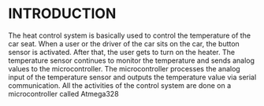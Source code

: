 # INTRODUCTION 
The heat control system is basically used to control the temperature of the car seat. When a user or the driver of the car sits on the car, the button sensor is activated. After that, the user gets to turn on the heater. The temperature sensor continues to monitor the temperature and sends analog values ​​to the microcontroller. The microcontroller processes the analog input of the temperature sensor and outputs the temperature value via serial communication. All the activities of the control system are done on a microcontroller called Atmega328
